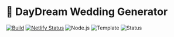 # 🌸 DayDream Wedding Generator

[![Build](https://github.com/ufebri/daydream/actions/workflows/build.yml/badge.svg)](https://github.com/ufebri/daydream/actions)
[![Netlify Status](https://api.netlify.com/api/v1/badges/a91793d9-a766-4648-ae82-bad1ae9a8764/deploy-status)](https://app.netlify.com/projects/ourdaydream/deploys)
![Node.js](https://img.shields.io/badge/node-20.x-brightgreen)
![Template](https://img.shields.io/badge/template-react-blue)
![Status](https://img.shields.io/badge/status-maintained-brightgreen)
